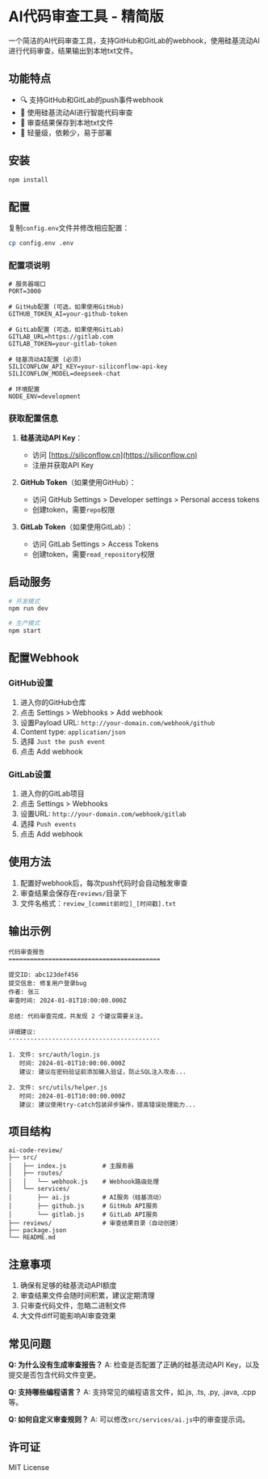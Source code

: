 # AI代码审查工具 - 精简版

一个简洁的AI代码审查工具，支持GitHub和GitLab的webhook，使用硅基流动AI进行代码审查，结果输出到本地txt文件。

## 功能特点

- 🔍 支持GitHub和GitLab的push事件webhook
- 🤖 使用硅基流动AI进行智能代码审查
- 📝 审查结果保存到本地txt文件
- 🚀 轻量级，依赖少，易于部署

## 安装

```bash
npm install
```

## 配置

复制`config.env`文件并修改相应配置：

```bash
cp config.env .env
```

### 配置项说明

```env
# 服务器端口
PORT=3000

# GitHub配置 (可选，如果使用GitHub)
GITHUB_TOKEN_AI=your-github-token

# GitLab配置 (可选，如果使用GitLab)
GITLAB_URL=https://gitlab.com
GITLAB_TOKEN=your-gitlab-token

# 硅基流动AI配置 (必须)
SILICONFLOW_API_KEY=your-siliconflow-api-key
SILICONFLOW_MODEL=deepseek-chat

# 环境配置
NODE_ENV=development
```

### 获取配置信息

1. **硅基流动API Key**：
   - 访问 [https://siliconflow.cn](https://siliconflow.cn)
   - 注册并获取API Key

2. **GitHub Token**（如果使用GitHub）：
   - 访问 GitHub Settings > Developer settings > Personal access tokens
   - 创建token，需要`repo`权限

3. **GitLab Token**（如果使用GitLab）：
   - 访问 GitLab Settings > Access Tokens
   - 创建token，需要`read_repository`权限

## 启动服务

```bash
# 开发模式
npm run dev

# 生产模式
npm start
```

## 配置Webhook

### GitHub设置

1. 进入你的GitHub仓库
2. 点击 Settings > Webhooks > Add webhook
3. 设置Payload URL: `http://your-domain.com/webhook/github`
4. Content type: `application/json`
5. 选择 `Just the push event`
6. 点击 Add webhook

### GitLab设置

1. 进入你的GitLab项目
2. 点击 Settings > Webhooks
3. 设置URL: `http://your-domain.com/webhook/gitlab`
4. 选择 `Push events`
5. 点击 Add webhook

## 使用方法

1. 配置好webhook后，每次push代码时会自动触发审查
2. 审查结果会保存在`reviews/`目录下
3. 文件名格式：`review_[commit前8位]_[时间戳].txt`

## 输出示例

```text
代码审查报告
==========================================

提交ID: abc123def456
提交信息: 修复用户登录bug
作者: 张三
审查时间: 2024-01-01T10:00:00.000Z

总结: 代码审查完成，共发现 2 个建议需要关注。

详细建议:
------------------------------------------

1. 文件: src/auth/login.js
   时间: 2024-01-01T10:00:00.000Z
   建议: 建议在密码验证前添加输入验证，防止SQL注入攻击...

2. 文件: src/utils/helper.js
   时间: 2024-01-01T10:00:00.000Z
   建议: 建议使用try-catch包装异步操作，提高错误处理能力...
```

## 项目结构

```
ai-code-review/
├── src/
│   ├── index.js          # 主服务器
│   ├── routes/
│   │   └── webhook.js    # Webhook路由处理
│   └── services/
│       ├── ai.js         # AI服务（硅基流动）
│       ├── github.js     # GitHub API服务
│       └── gitlab.js     # GitLab API服务
├── reviews/              # 审查结果目录（自动创建）
├── package.json
└── README.md
```

## 注意事项

1. 确保有足够的硅基流动API额度
2. 审查结果文件会随时间积累，建议定期清理
3. 只审查代码文件，忽略二进制文件
4. 大文件diff可能影响AI审查效果

## 常见问题

**Q: 为什么没有生成审查报告？**
A: 检查是否配置了正确的硅基流动API Key，以及提交是否包含代码文件变更。

**Q: 支持哪些编程语言？**
A: 支持常见的编程语言文件，如.js, .ts, .py, .java, .cpp等。

**Q: 如何自定义审查规则？**
A: 可以修改`src/services/ai.js`中的审查提示词。

## 许可证

MIT License